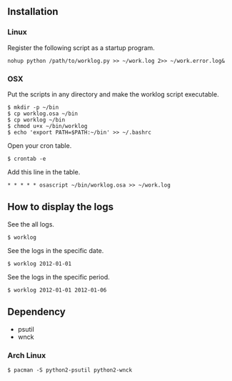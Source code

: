 Installation
------------

### Linux

Register the following script as a startup program.

    nohup python /path/to/worklog.py >> ~/work.log 2>> ~/work.error.log&

### OSX

Put the scripts in any directory and make the worklog script executable.

    $ mkdir -p ~/bin
    $ cp worklog.osa ~/bin
    $ cp worklog ~/bin
    $ chmod u+x ~/bin/worklog
    $ echo 'export PATH=$PATH:~/bin' >> ~/.bashrc

Open your cron table.

    $ crontab -e

Add this line in the table.

    * * * * * osascript ~/bin/worklog.osa >> ~/work.log

How to display the logs 
-----------------------

See the all logs.

    $ worklog

See the logs in the specific date.

    $ worklog 2012-01-01

See the logs in the specific period.

    $ worklog 2012-01-01 2012-01-06
    
Dependency
----------

* psutil
* wnck

### Arch Linux

    $ pacman -S python2-psutil python2-wnck
